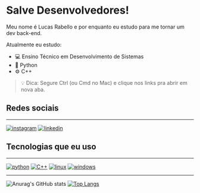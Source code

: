 # Salve Desenvolvedores!
Meu nome é Lucas Rabello e por enquanto eu estudo para me tornar um dev back-end.

Atualmente eu estudo:
- 💻 Ensino Técnico em Desenvolvimento de Sistemas 
- 🐍 Python
- ⚙️ C++


> 💡 Dica: Segure Ctrl (ou Cmd no Mac) e clique nos links pra abrir em nova aba.


## Redes sociais
<hr>

[![instagram](https://img.shields.io/badge/Instagram-E4405F?style=for-the-badge&logo=instagram&logoColor=white)](https://www.instagram.com/lcs.carvalho_/?next=%2F)
[![linkedin](	https://img.shields.io/badge/LinkedIn-0077B5?style=for-the-badge&logo=linkedin&logoColor=white)](https://www.linkedin.com/in/lucas-rabello-42b23a339/)


## Tecnologias que eu uso
<hr>

[![python](https://img.shields.io/badge/Python-3776AB?style=for-the-badge&logo=python&logoColor=white)](https://en.wikipedia.org/wiki/Python_(programming_language))
[![C++](https://img.shields.io/badge/C%2B%2B-00599C?style=for-the-badge&logo=c%2B%2B&logoColor=white)](https://pt.wikipedia.org/wiki/C%2B%2B)
[![linux](https://img.shields.io/badge/Linux-FCC624?style=for-the-badge&logo=linux&logoColor=black)](https://pt.wikipedia.org/wiki/Linux)
[![windows](https://img.shields.io/badge/Windows-0078D6?style=for-the-badge&logo=windows&logoColor=white)](https://pt.wikipedia.org/wiki/Microsoft_Windows)
<hr>

![Anurag's GitHub stats](https://github-readme-stats.vercel.app/api?username=lucas-rabello-dev&show_icons=true&theme=tokyonight)
[![Top Langs](https://github-readme-stats.vercel.app/api/top-langs/?username=lucas-rabello-dev&layout=donut)](https://github.com/anuraghazra/github-readme-stats)
